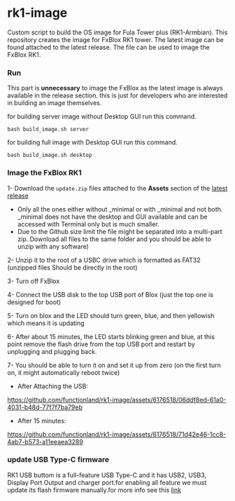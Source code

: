 # rk1-image
Custom script to build the OS image for Fula Tower plus (RK1-Armbian). This repository creates the image for FxBlox RK1 tower. The latest image can be found attached to the latest release.
The file can be used to image the FxBlox RK1.


### Run

This part is <b>unnecessary</b> to image the FxBlox as the latest image is always available in the release section. this is just for developers who are interested in building an image themselves.

for building server image without Desktop GUI run this command.
```shell
bash build_image.sh server
```
for building full image with Desktop GUI run this command.
```shell
bash build_image.sh desktop
```

### Image the FxBlox RK1

1- Download the `update.zip` files attached to the <b>Assets</b> section of the [latest release](https://github.com/functionland/rk1-image/releases/latest) 
- Only all the ones either without _minimal or with _minimal and not both. _minimal does not have the desktop and GUI available and can be accessed with Terminal only but is much smaller.
- Due to the Github size limit the file might be separated into a multi-part zip. Download all files to the same folder and you should be able to unzip with any software)
 
2- Unzip it to the root of a USBC drive which is formatted as FAT32 (unzipped files Should be directly in the root) 
 
3- Turn off FxBlox 
 
4- Connect the USB disk to the top USB port of Blox (just the top one is designed for boot) 
 
5- Turn on blox and the LED should turn green, blue, and then yellowish which means it is updating 
 
6- After about 15 minutes, the LED starts blinking green and blue, at this point remove the flash drive from the top USB port and restart by unplugging and plugging back.  
 
7- You should be able to turn it on and set it up from zero (on the first turn on, it might automatically reboot twice)

- After Attaching the USB:

https://github.com/functionland/rk1-image/assets/6176518/06ddf8ed-61a0-4031-b48d-77f7f7ba79eb

- After 15 minutes:

https://github.com/functionland/rk1-image/assets/6176518/71d42e46-1cc8-4ab7-b573-a11eeaea3289

### update USB Type-C firmware
RK1 USB buttom is a full-feature USB Type-C and it has USB2, USB3, Display Port Output and charger port.for enabling all feature we must update its flash firmware manually.for more info see this [link](firmware/README.md)

